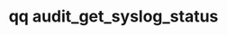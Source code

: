 ---
category: audit
command: audit_get_syslog_status
optional_options: []
permalink: /qq-cli-command-guide/audit/audit_get_syslog_status.html
positional_options: []
sidebar: qq_cli_command_reference_sidebar
summary: This section explains how to use the <code>qq audit_get_syslog_status</code>
  command.
synopsis: Get audit syslog server status
title: qq audit_get_syslog_status
usage: qq audit_get_syslog_status [-h]
zendesk_source: qq CLI Command Guide

---